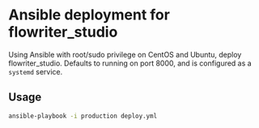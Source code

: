 # Ansible deployment for flowriter_studio

Using Ansible with root/sudo privilege on CentOS and Ubuntu, deploy
flowriter_studio. Defaults to running on port 8000, and is configured as a
`systemd` service.

## Usage

```bash
ansible-playbook -i production deploy.yml
```
